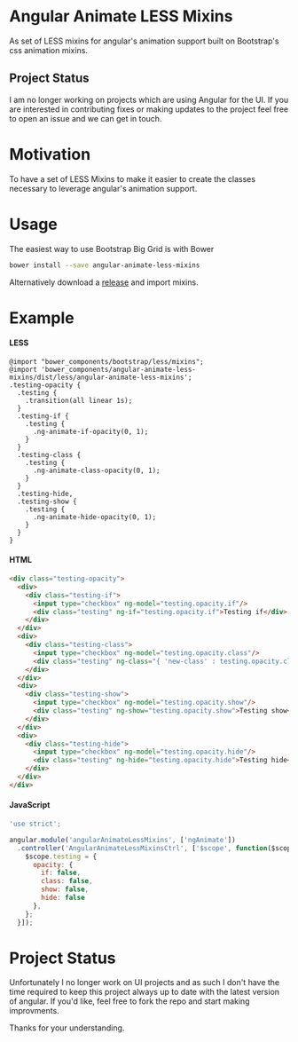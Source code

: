 Angular Animate LESS Mixins
===========================

As set of LESS mixins for angular's animation support built on Bootstrap's css animation mixins.

## Project Status
I am no longer working on projects which are using Angular for the UI.  If you are interested in contributing fixes or making updates to the project feel free to open an issue and we can get in touch.

Motivation
==========
To have a set of LESS Mixins to make it easier to create the classes necessary to leverage angular's animation support.

Usage
=====
The easiest way to use Bootstrap Big Grid is with Bower
```bash
bower install --save angular-animate-less-mixins
```

Alternatively download a [release](https://github.com/BenWhitehead/angular-animate-less-mixins/releases) and import mixins.

Example
=======
#### LESS
```less
@import "bower_components/bootstrap/less/mixins";
@import 'bower_components/angular-animate-less-mixins/dist/less/angular-animate-less-mixins';
.testing-opacity {
  .testing {
    .transition(all linear 1s);
  }
  .testing-if {
    .testing {
      .ng-animate-if-opacity(0, 1);
    }
  }
  .testing-class {
    .testing {
      .ng-animate-class-opacity(0, 1);
    }
  }
  .testing-hide,
  .testing-show {
    .testing {
      .ng-animate-hide-opacity(0, 1);
    }
  }
}
```
#### HTML
```html
<div class="testing-opacity">
  <div>
    <div class="testing-if">
      <input type="checkbox" ng-model="testing.opacity.if"/>
      <div class="testing" ng-if="testing.opacity.if">Testing if</div>
    </div>
  </div>
  <div>
    <div class="testing-class">
      <input type="checkbox" ng-model="testing.opacity.class"/>
      <div class="testing" ng-class="{ 'new-class' : testing.opacity.class }">Testing class</div>
    </div>
  </div>
  <div>
    <div class="testing-show">
      <input type="checkbox" ng-model="testing.opacity.show"/>
      <div class="testing" ng-show="testing.opacity.show">Testing show</div>
    </div>
  </div>
  <div>
    <div class="testing-hide">
      <input type="checkbox" ng-model="testing.opacity.hide"/>
      <div class="testing" ng-hide="testing.opacity.hide">Testing hide</div>
    </div>
  </div>
</div>
```
#### JavaScript
```js
'use strict';

angular.module('angularAnimateLessMixins', ['ngAnimate'])
  .controller('AngularAnimateLessMixinsCtrl', ['$scope', function($scope) {
    $scope.testing = {
      opacity: {
        if: false,
        class: false,
        show: false,
        hide: false
      },
    };
  }]);
```
Project Status
==============

Unfortunately I no longer work on UI projects and as such I don't have the time required to keep this project always up to date with the latest version of angular.  If you'd like, feel free to fork the repo and start making improvments.

Thanks for your understanding.
